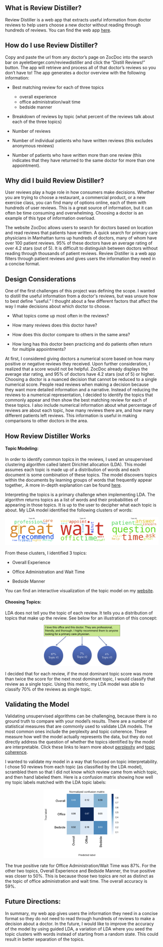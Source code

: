 ## What is Review Distiller?
Review Distiller is a web app that extracts useful information from doctor reviews to help users choose a new doctor without reading through hundreds of reviews. You can find the web app [here](http://ayeletberger.com/reviewdistiller).

## How do I use Review Distiller?
Copy and paste the url from any doctor’s page on ZocDoc into the search bar on ayeletberger.com/reviewdistiller and click the “Distill Reviews!” button. The app will retrieve and process all of that doctor’s reviews so you don’t have to! The app generates a doctor overview with the following information:

* Best matching review for each of three topics
  * overall experience
  * office administration/wait time
  * bedside manner


* Breakdown of reviews by topic (what percent of the reviews talk about each of the three topics)

* Number of reviews

* Number of individual patients who have written reviews (this excludes anonymous reviews)

* Number of patients who have written more than one review (this indicates that they have returned to the same doctor for more than one appointment).

## Why did I build Review Distiller?
User reviews play a huge role in how consumers make decisions. Whether you are trying to choose a restaurant, a commercial product, or a new exercise class, you can find many of options online, each of them with hundreds of user reviews. This is a great source of information, but it can often be time consuming and overwhelming. Choosing a doctor is an example of this type of information overload.

The website ZocDoc allows users to search for doctors based on location and read reviews that patients have written. A quick search for primary care physicians in Manhattan turns up hundreds of doctors, many of whom have over 100 patient reviews. 95% of these doctors have an average rating of over 4.2 stars (out of 5). It is difficult to distinguish between doctors without reading through thousands of patient reviews. Review Distiller is a web app filters through patient reviews and gives users the information they need in a concise format.

## Design Considerations
One of the first challenges of this project was defining the scope. I wanted to distill the useful information from a doctor's reviews, but was unsure how to best define “useful.” I thought about a few different factors that affect the way I make decisions about which doctor to choose.

* What topics come up most often in the reviews?

* How many reviews does this doctor have?

* How does this doctor compare to others in the same area?

* How long has this doctor been practicing and do patients often return for multiple appointments?

At first, I considered giving doctors a numerical score based on how many positive or negative reviews they received. Upon further consideration, I realized that a score would not be helpful. ZocDoc already displays the average star rating, and 95% of doctors have 4.2 stars (out of 5) or higher. Choosing a doctor is a nuanced decision that cannot be reduced to a single numerical score. People read reviews when making a decision because they want more detailed information and a narrative. Instead of reducing the reviews to a numerical representation, I decided to identify the topics that commonly appear and then show the best matching review for each of these topics. I also include numerical information about what percentage of reviews are about each topic, how many reviews there are, and how many different patients left reviews. This information is useful in making comparisons to other doctors in the area.

## How Review Distiller Works

#### Topic Modeling:
In order to identify common topics in the reviews, I used an unsupervised clustering algorithm called latent Dirichlet allocation (LDA). This model assumes each topic is made up of a distribution of words and each document is some combination of these topics. The model discovers topics within the documents by learning groups of words that frequently appear together,. A more in-depth explanation can be found [here](http://blog.echen.me/2011/08/22/introduction-to-latent-dirichlet-allocation/).

Interpreting the topics is a primary challenge when implementing LDA. The algorithm returns topics as a list of words and their probabilities of appearing in those topics. It is up to the user to decipher what each topic is about. My LDA model identified the following clusters of words:

![word_clouds](/app/reviewdistiller/static/img/word_clouds.png)

From these clusters, I identified 3 topics:
* Overall Experience

* Office Administration and Wait Time

* Bedside Manner

You can find an interactive visualization of the topic model on my [website](http://ayeletberger.com/reviewdistiller#about_the_project).

#### Choosing Topics:
LDA does not tell you the topic of each review. It tells you a distribution of topics that make up the review. See below for an illustration of this concept:


<p align="center">
<img src="/app/reviewdistiller/static/img/topic_breakdown.png" width="50%">
</p>


I decided that for each review, if the most dominant topic score was more than twice the score for the next most dominant topic, I would classify that review as a single topic. Using this metric, my LDA model was able to classify 70% of the reviews as single topic.

## Validating the Model

Validating unsupervised algorithms can be challenging, because there is no ground truth to compare with your model’s results. There are a number of statistical measures that are commonly used to validate LDA models. The most common ones include the perplexity and topic coherence. These measure how well the model actually represents the data, but they do not directly address the question of whether the topics identified by the model are interpretable. Click these links to learn more about [perplexity](http://qpleple.com/perplexity-to-evaluate-topic-models/) and [topic coherence](http://qpleple.com/topic-coherence-to-evaluate-topic-models/).

I wanted to validate my model in a way that focused on topic interpretability. I chose 50 reviews from each topic (as classified by the LDA model), scrambled them so that I did not know which review came from which topic, and then hand labeled them. Here is a confusion matrix showing how well my topic labels matched with the LDA topic labels:

<p align="center">
<img src="/app/reviewdistiller/static/img/confusion_matrix.png" width="50%">
</p>

The true positive rate for Office Administration/Wait Time was 87%. For the other two topics, Overall Experience and Bedside Manner, the true positive was closer to 50%. This is because those two topics are not as distinct as the topic of office administration and wait time. The overall accuracy is 59%.

## Future Directions:
In summary, my web app gives users the information they need in a concise format so they do not need to read through hundreds of reviews to make a decision about a doctor. In the future, I would like to improve the accuracy of the model by using guided LDA, a variation of LDA where you seed the topic clusters with words instead of starting from a random state. This could result in better separation of the topics.
